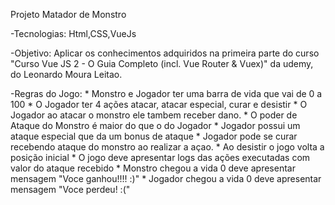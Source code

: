 Projeto Matador de Monstro

-Tecnologias:
    Html,CSS,VueJs

-Objetivo:
    Aplicar os conhecimentos adquiridos na primeira parte do
    curso "Curso Vue JS 2 - O Guia Completo (incl. Vue Router & Vuex)" da udemy, 
    do Leonardo Moura Leitao.

-Regras do Jogo:
    * Monstro e Jogador ter uma barra de vida que vai de 0 a 100
    * O Jogador ter 4 ações atacar, atacar especial, curar e desistir
    * O Jogador ao atacar o monstro ele tambem receber dano.
    * O poder de Ataque do Monstro é maior do que o do Jogador
    * Jogador possui um ataque especial que da um bonus de ataque
    * Jogador pode se curar recebendo ataque do monstro ao realizar a açao.
    * Ao desistir o jogo volta a posição inicial 
    * O jogo deve apresentar logs das ações executadas com valor do ataque recebido
    * Monstro chegou a vida 0 deve apresentar mensagem "Voce ganhou!!!! :)"
    * Jogador chegou a vida 0 deve apresentar mensagem "Voce perdeu! :("